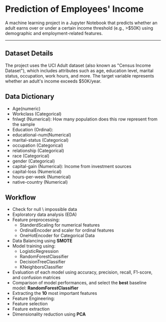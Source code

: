 # Prediction of Employees' Income

A machine learning project in a Jupyter Notebook that predicts whether an adult earns over or under a certain income threshold (e.g., >\$50K) using demographic and employment-related features.

---

##  Dataset Details

The project uses the UCI Adult dataset (also known as "Census Income Dataset"), which includes attributes such as age, education level, marital status, occupation, work hours, and more. The target variable represents whether an adult's income exceeds \$50K/year.
## Data Dictionary
- Age(numeric)
- Workclass (Categorical)
- fnlwgt (Numerical): How many population does this row represent from the sample
- Education (Ordinal):
- educational-num(Numerical)
- marital-status (Categorical)
- occupation (Categorical)
- relationship (Categorical)
- race (Categorical)
- gender (Categorical)
- capital-gain (Numerical): Income from investment sources
- capital-loss (Numerical)
- hours-per-week (Numerical)
- native-country (Numerical)

##  Workflow

- Check for null \ impossible data
- Exploratory data analysis (EDA)
- Feature preprocessing:
    - StanderdScaling for numerical features
    - OrdinalEncoder and scaler for ordinal features
    - OneHotEncoder for Categorical Data
-  Data Balancing  using **SMOTE**
-  Model training using:
   - LogisticRegression
   - RandomForestClassifier
   - DecisionTreeClassifier
   - KNeighborsClassifier
- Evaluation of each model using accuracy, precision, recall, F1-score, and confusion matrices
- Comparison of model performances, and select the **best** baseline model: **RandomForestClassifier**
- Extracting the **10** most important features
-  Feature Engineering:
  - Feature selection
  - Feature extraction
  - Dimensionality reduction using **PCA**

